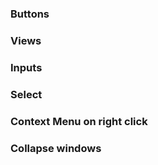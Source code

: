 

### Buttons 

### Views 

### Inputs

### Select 

### Context Menu on right click

### Collapse windows 
